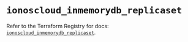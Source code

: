 # `ionoscloud_inmemorydb_replicaset`

Refer to the Terraform Registry for docs: [`ionoscloud_inmemorydb_replicaset`](https://registry.terraform.io/providers/ionos-cloud/ionoscloud/6.5.4/docs/resources/inmemorydb_replicaset).
